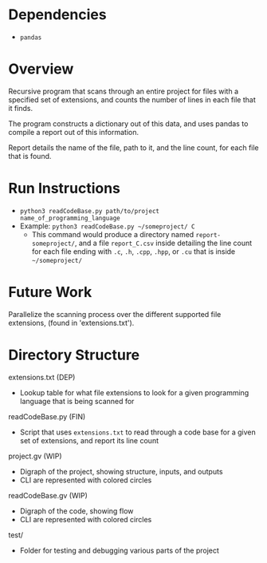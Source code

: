 # Dependencies
- `pandas`

# Overview
Recursive program that scans through an entire project for files with a specified set of extensions, and counts the number of lines in each file that it finds. 

The program constructs a dictionary out of this data, and uses pandas to compile a report out of this information.

Report details the name of the file, path to it, and the line count, for each file that is found. 

# Run Instructions
- `python3 readCodeBase.py path/to/project name_of_programming_language`
- Example: `python3 readCodeBase.py ~/someproject/ C`
    - This command would produce a directory named `report-someproject/`, and a file `report_C.csv` inside detailing the line count for each file ending with `.c`, `.h`, `.cpp`, `.hpp`, or `.cu` that is inside `~/someproject/`

# Future Work
Parallelize the scanning process over the different supported file extensions, (found in 'extensions.txt'). 

# Directory Structure
extensions.txt (DEP)
- Lookup table for what file extensions to look for a given programming language that is being scanned for

readCodeBase.py (FIN)
- Script that uses `extensions.txt` to read through a code base for a given set of extensions, and report its line count

project.gv (WIP)
- Digraph of the project, showing structure, inputs, and outputs
- CLI are represented with colored circles

readCodeBase.gv (WIP)
- Digraph of the code, showing flow
- CLI are represented with colored circles

test/ 
- Folder for testing and debugging various parts of the project